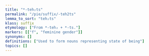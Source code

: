 ```yaml
---
title: "*-teh₂ts"
permalink: "/pie/suffix/-teh2ts"
lemma_to_sort: "teh₂ts"
klass: suffix
etymology: ["From *-teh₂ + *-ts."]
markers: [["f", "feminine gender"]]
synonyms: []
definitions: ["Used to form nouns representing state of being"]
topics: []
---
```

